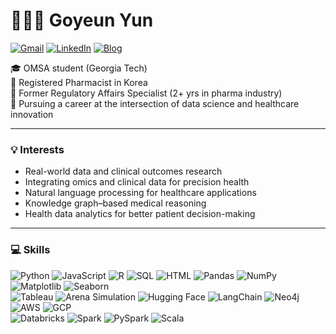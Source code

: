 # 👩🏻‍⚕️ Goyeun Yun

[![Gmail](https://img.shields.io/badge/email-goneyak0323@gmail.com-EA4335?style=flat-square&logo=gmail&logoColor=white)](mailto:goneyak0323@gmail.com)
[![LinkedIn](https://img.shields.io/badge/LinkedIn-goyeun--yun-0A66C2?style=flat-square&logo=linkedin&logoColor=white)](https://linkedin.com/in/goyeun-yun-2a939b22a)
[![Blog](https://img.shields.io/badge/Blog-Tistory-orange?style=flat-square&logo=blogger&logoColor=white)](https://goneyak.tistory.com)   

🎓 OMSA student (Georgia Tech)  
💊 Registered Pharmacist in Korea   
📜 Former Regulatory Affairs Specialist (2+ yrs in pharma industry)  
🧬 Pursuing a career at the intersection of data science and healthcare innovation

---

### 💡 Interests

- Real-world data and clinical outcomes research  
- Integrating omics and clinical data for precision health  
- Natural language processing for healthcare applications  
- Knowledge graph–based medical reasoning  
- Health data analytics for better patient decision-making

---

### 💻 Skills

![Python](https://img.shields.io/badge/Python-3776AB?style=flat-square&logo=python&logoColor=white)
![JavaScript](https://img.shields.io/badge/JavaScript-F7DF1E?style=flat-square&logo=javascript&logoColor=black)
![R](https://img.shields.io/badge/R-276DC3?style=flat-square&logo=r&logoColor=white)
![SQL](https://img.shields.io/badge/SQL-4479A1?style=flat-square&logo=postgresql&logoColor=white)
![HTML](https://img.shields.io/badge/HTML5-E34F26?style=flat-square&logo=html5&logoColor=white)
![Pandas](https://img.shields.io/badge/Pandas-150458?style=flat-square&logo=pandas&logoColor=white)
![NumPy](https://img.shields.io/badge/NumPy-013243?style=flat-square&logo=numpy&logoColor=white)
![Matplotlib](https://img.shields.io/badge/Matplotlib-11557C?style=flat-square&logo=plotly&logoColor=white)
![Seaborn](https://img.shields.io/badge/Seaborn-546B8D?style=flat-square&logoColor=white)  
![Tableau](https://img.shields.io/badge/Tableau-E97627?style=flat-square&logo=tableau&logoColor=white)
![Arena Simulation](https://img.shields.io/badge/Arena%20Simulation-%20-lightgrey?style=flat-square&logoColor=black)
![Hugging Face](https://img.shields.io/badge/HuggingFace-FFBF00?style=flat-square&logo=huggingface&logoColor=black)
![LangChain](https://img.shields.io/badge/LangChain-000000?style=flat-square&logoColor=white)
![Neo4j](https://img.shields.io/badge/Neo4j-008CC1?style=flat-square&logo=neo4j&logoColor=white)
![AWS](https://img.shields.io/badge/AWS-232F3E?style=flat-square&logo=amazonaws&logoColor=white)
![GCP](https://img.shields.io/badge/Google%20Cloud-4285F4?style=flat-square&logo=googlecloud&logoColor=white)  
![Databricks](https://img.shields.io/badge/Databricks-E34A6F?style=flat-square&logo=databricks&logoColor=white)
![Spark](https://img.shields.io/badge/Apache%20Spark-E25A1C?style=flat-square&logo=apachespark&logoColor=white)
![PySpark](https://img.shields.io/badge/PySpark-222222?style=flat-square&logo=python&logoColor=orange)
![Scala](https://img.shields.io/badge/Scala-DC322F?style=flat-square&logo=scala&logoColor=white)

